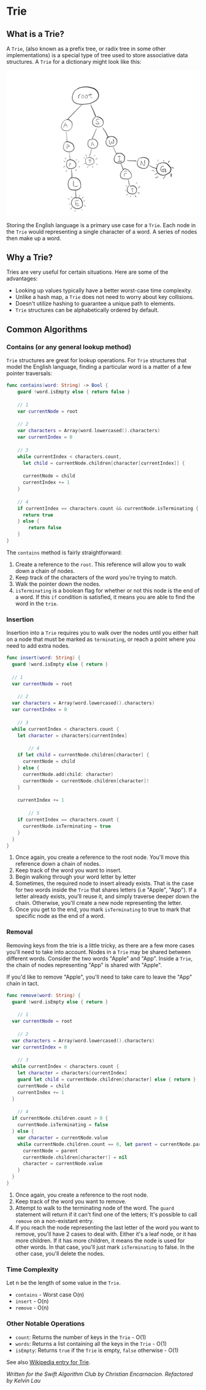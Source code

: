# Trie

## What is a Trie?

A `Trie`, (also known as a prefix tree, or radix tree in some other implementations) is a special type of tree used to store associative data structures. A `Trie` for a dictionary might look like this:

![A Trie](Images/trie.png)

Storing the English language is a primary use case for a `Trie`. Each node in the `Trie` would representing a single character of a word. A series of nodes then make up a word.

## Why a Trie?

Tries are very useful for certain situations. Here are some of the advantages:

* Looking up values typically have a better worst-case time complexity.
* Unlike a hash map, a `Trie` does not need to worry about key collisions.
* Doesn't utilize hashing to guarantee a unique path to elements.
* `Trie` structures can be alphabetically ordered by default.

## Common Algorithms

### Contains (or any general lookup method)

`Trie` structures are great for lookup operations. For `Trie` structures that model the English language, finding a particular word is a matter of a few pointer traversals:

```swift
func contains(word: String) -> Bool {
	guard !word.isEmpty else { return false }

	// 1
	var currentNode = root
  
	// 2
	var characters = Array(word.lowercased().characters)
	var currentIndex = 0
 
	// 3
	while currentIndex < characters.count, 
	  let child = currentNode.children[character[currentIndex]] {

	  currentNode = child
	  currentIndex += 1
	}

	// 4
	if currentIndex == characters.count && currentNode.isTerminating {
	  return true
	} else {
		return false
	}
}
```

The `contains` method is fairly straightforward:

1. Create a reference to the `root`. This reference will allow you to walk down a chain of nodes.
2. Keep track of the characters of the word you're trying to match.
3. Walk the pointer down the nodes.
4. `isTerminating` is a boolean flag for whether or not this node is the end of a word. If this `if` condition is satisfied, it means you are able to find the word in the `trie`.

### Insertion

Insertion into a `Trie` requires you to walk over the nodes until you either halt on a node that must be marked as `terminating`, or reach a point where you need to add extra nodes.

```swift
func insert(word: String) {
  guard !word.isEmpty else { return }

  // 1
  var currentNode = root
  
	// 2
  var characters = Array(word.lowercased().characters)
  var currentIndex = 0
  
	// 3
  while currentIndex < characters.count {
    let character = characters[currentIndex]

		// 4
    if let child = currentNode.children[character] {
      currentNode = child
    } else {
      currentNode.add(child: character)
      currentNode = currentNode.children[character]!
    }
    
    currentIndex += 1

		// 5
    if currentIndex == characters.count {
      currentNode.isTerminating = true
    }
  }
}
```

1. Once again, you create a reference to the root node. You'll move this reference down a chain of nodes.
2. Keep track of the word you want to insert.
3. Begin walking through your word letter by letter
4. Sometimes, the required node to insert already exists. That is the case for two words inside the `Trie` that shares letters (i.e "Apple", "App"). If a letter already exists, you'll reuse it, and simply traverse deeper down the chain. Otherwise, you'll create a new node representing the letter.
5. Once you get to the end, you mark `isTerminating` to true to mark that specific node as the end of a word.

### Removal

Removing keys from the trie is a little tricky, as there are a few more cases you'll need to take into account. Nodes in a `Trie` may be shared between different words. Consider the two words "Apple" and "App". Inside a `Trie`, the chain of nodes representing "App" is shared with "Apple". 

If you'd like to remove "Apple", you'll need to take care to leave the "App" chain in tact.

```swift
func remove(word: String) {
  guard !word.isEmpty else { return }

	// 1
  var currentNode = root
  
	// 2
  var characters = Array(word.lowercased().characters)
  var currentIndex = 0
  
	// 3
  while currentIndex < characters.count {
    let character = characters[currentIndex]
    guard let child = currentNode.children[character] else { return }
    currentNode = child
    currentIndex += 1
  }
  
	// 4
  if currentNode.children.count > 0 {
    currentNode.isTerminating = false
  } else {
    var character = currentNode.value
    while currentNode.children.count == 0, let parent = currentNode.parent, !parent.isTerminating {
      currentNode = parent
      currentNode.children[character!] = nil
      character = currentNode.value
    }
  }
}
```

1. Once again, you create a reference to the root node.
2. Keep track of the word you want to remove.
3. Attempt to walk to the terminating node of the word. The `guard` statement will return if it can't find one of the letters; It's possible to call `remove` on a non-existant entry.
4. If you reach the node representing the last letter of the word you want to remove, you'll have 2 cases to deal with. Either it's a leaf node, or it has more children. If it has more children, it means the node is used for other words. In that case, you'll just mark `isTerminating` to false. In the other case, you'll delete the nodes.

### Time Complexity

Let n be the length of some value in the `Trie`.

* `contains` - Worst case O(n)
* `insert` - O(n)
* `remove` - O(n)

### Other Notable Operations

* `count`: Returns the number of keys in the `Trie` - O(1)
* `words`: Returns a list containing all the keys in the `Trie` - O(1)
* `isEmpty`: Returns `true` if the `Trie` is empty, `false` otherwise - O(1)

See also [Wikipedia entry for Trie](https://en.wikipedia.org/wiki/Trie).

*Written for the Swift Algorithm Club by Christian Encarnacion. Refactored by Kelvin Lau*
